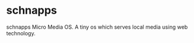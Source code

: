 schnapps
========

schnapps Micro Media OS.  A tiny os which serves local media using web technology.